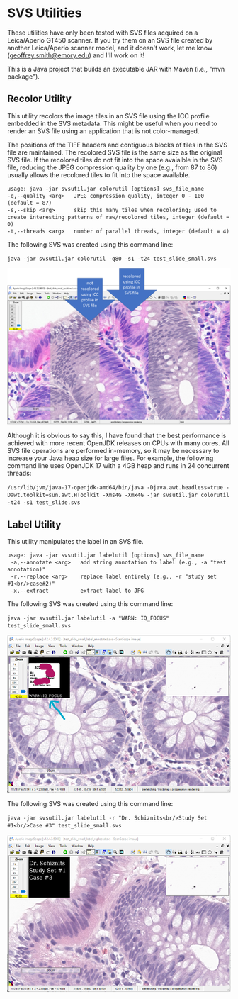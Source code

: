 # SVS Utilities

These utilities have only been tested with SVS files acquired on a Leica/Aperio GT450 scanner.
If you try them on an SVS file created by another Leica/Aperio scanner model, and it doesn't work, let me know (geoffrey.smith@emory.edu) and I'll work on it!

This is a Java project that builds an executable JAR with Maven (i.e., "mvn package").

## Recolor Utility

This utility recolors the image tiles in an SVS file using the ICC profile embedded in the SVS metadata.
This might be useful when you need to render an SVS file using an application that is not color-managed.

The positions of the TIFF headers and contiguous blocks of tiles in the SVS file are maintained.
The recolored SVS file is the same size as the original SVS file.
If the recolored tiles do not fit into the space avaialble in the SVS file, reducing the JPEG compression quality by one (e.g., from 87 to 86) usually allows the recolored tiles to fit into the space available.

```
usage: java -jar svsutil.jar colorutil [options] svs_file_name  
-q,--quality <arg>   JPEG compression quality, integer 0 - 100 (default = 87)  
-s,--skip <arg>      skip this many tiles when recoloring; used to create interesting patterns of raw/recolored tiles, integer (default = 0)  
-t,--threads <arg>   number of parallel threads, integer (default = 4)
```

The following SVS was created using this command line:

`java -jar svsutil.jar colorutil -q80 -s1 -t24 test_slide_small.svs`
  
![example of a recolored SVS in ImageScope](recolor_example.png)

Although it is obvious to say this, I have found that the best performance is achieved with more recent OpenJDK releases on CPUs with many cores. All SVS file operations are performed in-memory, so it may be necessary to increase your Java heap size for large files. For example, the following command line uses OpenJDK 17 with a 4GB heap and runs in 24 concurrent threads:

`/usr/lib/jvm/java-17-openjdk-amd64/bin/java -Djava.awt.headless=true -Dawt.toolkit=sun.awt.HToolkit -Xms4G -Xmx4G -jar svsutil.jar colorutil -t24 -s1 test_slide.svs`

## Label Utility

This utility manipulates the label in an SVS file.

```
usage: java -jar svsutil.jar labelutil [options] svs_file_name
 -a,--annotate <arg>   add string annotation to label (e.g., -a "test annotation)"
 -r,--replace <arg>    replace label entirely (e.g., -r "study set #1<br/>case#2)"
 -x,--extract          extract label to JPG
 ```
The following SVS was created using this command line:

`java -jar svsutil.jar labelutil -a "WARN: IQ_FOCUS" test_slide_small.svs`
  
![example of an annotated SVS label in ImageScope](annotate_example.png)

The following SVS was created using this command line:

`java -jar svsutil.jar labelutil -r "Dr. Schiznits<br/>Study Set #1<br/>Case #3" test_slide_small.svs`
  
![example of a replaced SVS label in ImageScope](relabel_example.png)
